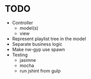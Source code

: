 TODO
====

  - Controller
    - model(s)
    - view
  - Represent playlist tree in the model
  - Separate business logic
  - Make nw-gyp use spawn
  - Testing
    - jasimne
    - mocha
    - run jshint from gulp